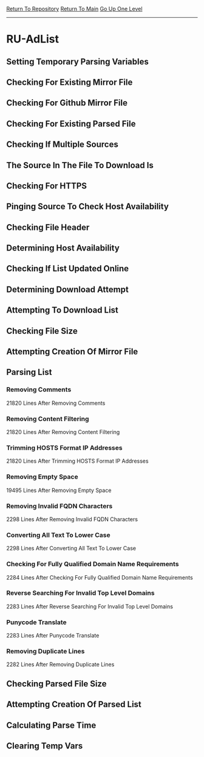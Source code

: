 [Return To Repository](https://github.com/deathbybandaid/piholeparser/)
[Return To Main](https://github.com/deathbybandaid/piholeparser/blob/master/RecentRunLogs/Mainlog.md)
[Go Up One Level](https://github.com/deathbybandaid/piholeparser/blob/master/RecentRunLogs/TopLevelScripts/30-Processing-External-Blacklists.md)
____________________________________
# RU-AdList
## Setting Temporary Parsing Variables
## Checking For Existing Mirror File
## Checking For Github Mirror File
## Checking For Existing Parsed File
## Checking If Multiple Sources
## The Source In The File To Download Is
## Checking For HTTPS
## Pinging Source To Check Host Availability
## Checking File Header
## Determining Host Availability
## Checking If List Updated Online
## Determining Download Attempt
## Attempting To Download List
## Checking File Size
## Attempting Creation Of Mirror File
## Parsing List
### Removing Comments
21820 Lines After Removing Comments
### Removing Content Filtering
21820 Lines After Removing Content Filtering
### Trimming HOSTS Format IP Addresses
21820 Lines After Trimming HOSTS Format IP Addresses
### Removing Empty Space
19495 Lines After Removing Empty Space
### Removing Invalid FQDN Characters
2298 Lines After Removing Invalid FQDN Characters
### Converting All Text To Lower Case
2298 Lines After Converting All Text To Lower Case
### Checking For Fully Qualified Domain Name Requirements
2284 Lines After Checking For Fully Qualified Domain Name Requirements
### Reverse Searching For Invalid Top Level Domains
2283 Lines After Reverse Searching For Invalid Top Level Domains
### Punycode Translate
2283 Lines After Punycode Translate
### Removing Duplicate Lines
2282 Lines After Removing Duplicate Lines
## Checking Parsed File Size
## Attempting Creation Of Parsed List
## Calculating Parse Time
## Clearing Temp Vars
